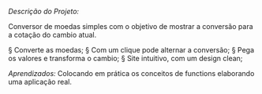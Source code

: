 *Descrição do Projeto:*

Conversor de moedas simples com o objetivo de mostrar 
a conversão para a cotação do cambio atual.

§ Converte as moedas;
§ Com um clique pode alternar a conversão;
§ Pega os valores e transforma o cambio;
§ Site intuitivo, com um design clean;


*Aprendizados:*
Colocando em prática os conceitos de functions elaborando uma aplicação real.
